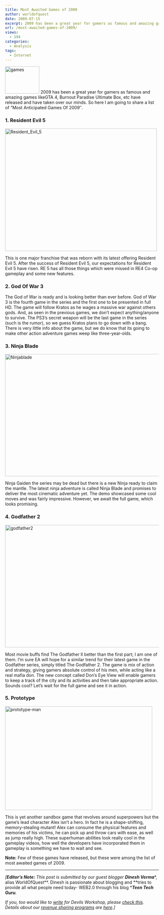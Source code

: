 ```yaml
---
title: Most Awaited Games of 2009
author: worldofquest
date: 2009-07-15
excerpt: 2009 has been a great year for gamers as famous and amazing games likeGTA 4, Burnout Paradise Ultimate Box, etc have released and have taken over our minds. So here I am going to share a list of "Most Anticipated Games Of 2009".
url: /most-awaited-games-of-2009/
views:
  - 194
categories:
  - Analysis
tags:
  - Internet
---
```

<!-- google_ad_section_start -->

<img class="alignright size-full wp-image-11694" src="http://cdn.devilsworkshop.org/files/2009/07/ga.jpeg" alt="games" width="112" height="89" /> 2009 has been a great year for gamers as famous and amazing games likeGTA 4, Burnout Paradise Ultimate Box, etc have released and have taken over our minds. So here I am going to share a list of &#8220;Most Anticipated Games Of 2009&#8243;.

<!--more-->

### 1. Resident Evil 5

<img class="size-full wp-image-11690" src="http://cdn.devilsworkshop.org/files/2009/07/99472_residentevil.jpg" alt="Resident_Evil_5" width="497" height="400" />

This is one major franchise that was reborn with its latest offering Resident Evil 5. After the success of Resident Evil 5, our expectations for Resident Evil 5 have risen. RE 5 has all those things which were missed in RE4 Co-op gameplay and some new features.

### 2. God Of War 3

  
The God of War is ready and is looking better than ever before. God of War 3 is the fourth game in the series and the first one to be presented in full HD. The game will follow Kratos as he wages a massive war against others gods. And, as seen in the previous games, we don&#8217;t expect anything/anyone to survive. The PS3&#8217;s secret weapon will be the last game in the series (such is the rumor), so we guess Kratos plans to go down with a bang. There is very little info about the game, but we do know that its going to make other action adventure games weep like three-year-olds.

### 3. Ninja Blade

<img class="size-full wp-image-11691" src="http://cdn.devilsworkshop.org/files/2009/07/99472_ninjablade.jpg" alt="Ninjablade" width="568" height="399" />

<span class="slide_text">Ninja Gaiden the series may be dead but there is a new Ninja ready to claim the mantle. The latest ninja adventure is called Ninja Blade and promises to deliver the most cinematic adventure yet. The demo showcased some cool moves and was fairly impressive. However, we await the full game, which looks promising.</span>

### <span class="slide_text">4. Godfather 2</span>

<span class="slide_text"><img class="\size-full wp-image-11692" src="http://cdn.devilsworkshop.org/files/2009/07/godfather2.jpg" alt="godfather2" width="584" height="400" /><br /> </span>

Most movie buffs find The Godfather II better than the first part; I am one of them. I&#8217;m sure EA will hope for a similar trend for their latest game in the Godfather series, simply titled The Godfather 2. The game is mix of action and strategy, giving gamers absolute control of his men, while acting like a real mafia don. The new concept called Don&#8217;s Eye View will enable gamers to keep a track of the city and its activities and then take appropriate action. Sounds cool? Let&#8217;s wait for the full game and see it in action.

### <span class="slide_text">5. Prototype</span>

<span class="slide_text"><img class="size-full wp-image-11693" src="http://cdn.devilsworkshop.org/files/2009/07/prototype-man.jpg" alt="prototype-man" width="482" height="339" /><br /> </span>

This is yet another sandbox game that revolves around superpowers but the game&#8217;s lead character Alex isn&#8217;t a hero. In fact he is a shape-shifting, memory-stealing mutant! Alex can consume the physical features and memories of his victims, he can pick up and throw cars with ease, as well as jump really high. These superhuman abilities look really cool in the gameplay videos, how well the developers have incorporated them in gameplay is something we have to wait and see.

**Note:** Few of these games have released, but these were among the list of most awaited games of 2009.

<div class="MsoNormal" style="text-align: center">
  <hr size="2" />
</div>

*[**Editor&#8217;s Note:** This post is submitted by our guest blogger ****Dinesh Verma******, alias WorldOfQuest**. Dinesh is passionate about blogging and **tries to provide all what people need today- WEB2.0 through his blog ****Teen Tech Guru**.*

*If you, too would like to [write][1] for Devils Workshop, please [check this][1]. Details about our [revenue sharing programs][1] are [here][1].]*

 [1]: http://devilsworkshop.org/join-dw/
